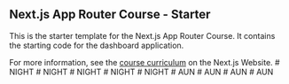 ## Next.js App Router Course - Starter

This is the starter template for the Next.js App Router Course. It contains the starting code for the dashboard application.

For more information, see the [course curriculum](https://nextjs.org/learn) on the Next.js Website.
#   N I G H T  
 #   N I G H T  
 #   N I G H T  
 #   N I G H T  
 #   N I G H T  
 #   A U N  
 #   A U N  
 #   A U N  
 #   A U N  
 